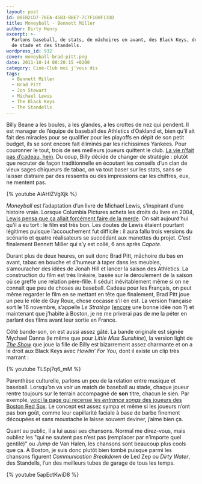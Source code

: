 ```yaml
---
layout: post
id: 08EB2CD7-76EA-45B3-BBE7-7C7F100F13DD
title: Moneyball - Bennett Miller
author: Dirty Henry
excerpt: >-
  Parlons baseball, de stats, de mâchoires en avant, des Black Keys, de musique
  de stade et des Standells.
wordpress_id: 932
cover: moneyball-brad-pitt.png
date: 2011-10-14 00:20:15 +0200
category: Ciné-Club moi j’vous dis
tags:
  - Bennett Miller
  - Brad Pitt
  - Jon Stewart
  - Michael Lewis
  - The Black Keys
  - The Standells
---
```


Billy Beane a les boules, a les glandes, a les crottes de nez qui pendent. Il
est manager de l’équipe de baseball des Athletics d’Oakland et, bien qu’il ait
fait des miracles pour se qualifier pour les playoffs en dépit de son petit
budget, ils se sont encore fait éliminés par les richissimes Yankees. Pour
couronner le tout, trois de ses meilleurs joueurs quittent le club. [La vie
n’fait pas d’cadeau, hein][1]. Du coup, Billy décide de changer de stratégie :
plutôt que recruter de façon traditionnelle en écoutant les conseils d’un clan
de vieux sages chiqueurs de tabac, on va tout baser sur les stats, sans se
laisser distraire par des ressentis ou des impressions car les chiffres, eux, ne
mentent pas.

{% youtube AiAHlZVgXjk %}

_Moneyball_ est l’adaptation d’un livre de Michael Lewis, s’inspirant d’une
histoire vraie. Lorsque Columbia Pictures acheta les droits du livre en 2004,
[Lewis pensa que ça allait forcément faire de la merde][2]. On sait aujourd’hui
qu’il a eu tort : le film est très bon. Les doutes de Lewis étaient pourtant
légitimes puisque l’accouchement fut difficile : il aura fallu trois versions du
scénario et quatre réalisateurs se succédant aux manettes du projet. C’est
finalement Bennett Miller qui s’y est collé, 6 ans après _Capote_.

Durant plus de deux heures, on suit donc Brad Pitt, mâchoire du bas en avant,
tabac en bouche et d’humeur à taper dans les meubles, s’amouracher des idées de
Jonah Hill et lancer la saison des Athletics. La construction du film est très
linéaire, basée sur le déroulement de la saison où se greffe une relation
père-fille. Il séduit inévitablement même si on ne connaît que peu de choses au
baseball. Cadeau pour les Français, on peut même regarder le film en se mettant
en tête que finalement, Brad Pitt joue un peu le rôle de Guy Roux, chose cocasse
s’il en est. La version française sort le 16 novembre, s’appelle _Le Stratège_
([encore][i333] une bonne idée non ?) et maintenant que j’habite à Boston, je ne
me priverai pas de me la péter en parlant des films avant leur sortie en France.

Côté bande-son, on est aussi assez gâté. La bande originale est signée Mychael
Danna (le même que pour _Little Miss Sunshine_), la version light de [_The
Show_][3] que joue la fille de Billy est bizarrement assez charmante et on a le
droit aux Black Keys avec _Howlin’ For You_, dont il existe un clip très
marrant :

{% youtube TLSpj7q6_mM %}

Parenthèse culturelle, parlons un peu de la relation entre musique et baseball.
Lorsqu’on va voir un match de baseball au stade, chaque joueur rentre toujours
sur le terrain accompagné de **son** titre, chacun le sien. Par exemple, [voici
la page qui recense les _entrance songs_ des joueurs des Boston Red Sox][4]. Le
concept est assez sympa et même si les joueurs n’ont pas bon goût, comme leur
capillarité faciale à base de barbe finement découpées et sans moustache le
laisse souvent deviner, j’aime bien ça.

Quant au public, il a lui aussi ses chansons. Normal me direz-vous, mais oubliez
les "qui ne sautent pas n’est pas (remplacer par n’importe quel gentilé)" ou
_Jump_ de Van Halen, les chansons sont beaucoup plus cools que ça. À Boston, je
suis donc plutôt bien tombé puisque parmi les chansons figurent _Communication
Breakdown_ de Led Zep ou _Dirty Water_, des Standells, l’un des meilleurs tubes
de garage de tous les temps.

{% youtube 5apEctKwiD8 %}

[i333]: https://www.deadrooster.org/thumbsucker-mike-mills/
[1]: https://youtu.be/qPIiKF2I4YM?t=46s "M. Manatane"
[2]:
  https://www.cc.com/video/hbpe87/the-daily-show-with-jon-stewart-michael-lewis
[3]: https://open.spotify.com/track/0LCjnRBeR7CLjk5WW8TsEg
[4]:
  https://soxylady.blogspot.com/2011/04/2011-red-sox-at-bat-player-entrance.html
  "2011 Red Sox at bat player entrances"
